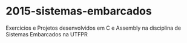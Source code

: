 # 2015-sistemas-embarcados
Exercícios e Projetos desenvolvidos em C e Assembly na disciplina de Sistemas Embarcados na UTFPR
